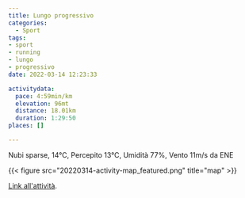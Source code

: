 ```yaml
---
title: Lungo progressivo
categories: 
  - Sport
tags: 
- sport
- running
- lungo
- progressivo
date: 2022-03-14 12:23:33

activitydata:
  pace: 4:59min/km
  elevation: 96mt
  distance: 18.01km
  duration: 1:29:50
places: []

---
```


Nubi sparse, 14°C, Percepito 13°C, Umidità 77%, Vento 11m/s da ENE

<!--more-->

{{<  figure src="20220314-activity-map_featured.png" title="map" >}}

[Link all'attività](https://strava.com/activities/6822392575).
